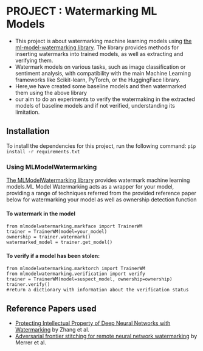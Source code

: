 # PROJECT : Watermarking ML Models

- This project is about watermarking machine learning models using [the ml-model-watermarking library](https://github.com/SAP/ml-model-watermarking). The library provides methods for inserting watermarks into trained models, as well as extracting and verifying them.
- Watermark models on various tasks, such as image classification or sentiment analysis, with compatibility with the main Machine Learning frameworks like Scikit-learn, PyTorch, or the HuggingFace library.
- Here,we have created some baseline models and then watermarked them using the above library
- our aim to do an experiments to verify the watermaking in the extracted models of baseline models and if not verified, understanding its limitation.


## Installation

To install the dependencies for this project, run the following command:
    `pip install -r requirements.txt`

### Using MLModelWatermarking

[The MLModelWatermarking library](https://github.com/SAP/ml-model-watermarking) provides watermark machine learning models.ML Model Watermarking acts as a wrapper for your model, providing a range of techniques referred from the provided reference paper below for watermarking your model as well as ownership detection function
#### To watermark in the model
    from mlmodelwatermarking.markface import TrainerWM 
    trainer = TrainerWM(model=your_model)
    ownership = trainer.watermark()
    watermarked_model = trainer.get_model()
#### To verify if a model has been stolen:
    from mlmodelwatermarking.marktorch import TrainerWM
    from mlmodelwatermarking.verification import verify
    trainer = TrainerWM(model=suspect_model, ownership=ownership)
    trainer.verify()
    #return a dictionary with information about the verification status


## Reference Papers used


- [Protecting Intellectual Property of Deep Neural Networks with Watermarking](https://dl.acm.org/doi/abs/10.1145/3196494.3196550?casa_token=RZrfzSIO_uwAAAAA:N7ohyz15GCGfoXRMtew-dX5dV-heZyI-N5Tod1xyKFWb46MXLPeqdfhMLizAFXlVE_VfZP_m2T3M) by Zhang et al.
- [Adversarial frontier stitching for remote neural network watermarking](https://arxiv.org/pdf/1711.01894.pdf) by Merrer et al.


